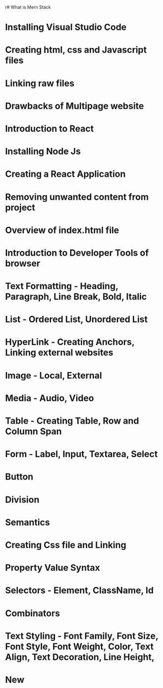 r# What is Mern Stack
# Installing Visual Studio Code
# Creating html, css and Javascript files
# Linking raw files
# Drawbacks of Multipage website

# Introduction to React
# Installing Node Js
# Creating a React Application
# Removing unwanted content from project
# Overview of index.html file

# Introduction to Developer Tools of browser
# Text Formatting - Heading, Paragraph, Line Break, Bold, Italic
# List - Ordered List, Unordered List
# HyperLink - Creating Anchors, Linking external websites
# Image - Local, External

# Media - Audio, Video
# Table - Creating Table, Row and Column Span
# Form - Label, Input, Textarea, Select
# Button
# Division

# Semantics
# Creating Css file and Linking
# Property Value Syntax
# Selectors - Element, ClassName, Id
# Combinators

# Text Styling - Font Family, Font Size, Font Style, Font Weight, Color, Text Align, Text Decoration, Line Height,
# New 


